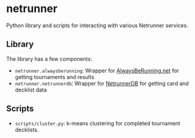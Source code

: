 # netrunner

Python library and scripts for interacting with various Netrunner services.

## Library

The library has a few components:

* `netrunner.alwaysberunning`: Wrapper for [AlwaysBeRunning.net](https://alwaysberunning.net/) for getting tournaments and results
* `netrunner.netrunnerdb`: Wrapper for [NetrunnerDB](https://netrunnerdb.com/) for getting card and decklist data

## Scripts

* `scripts/cluster.py`: k-means clustering for completed tournament decklists.